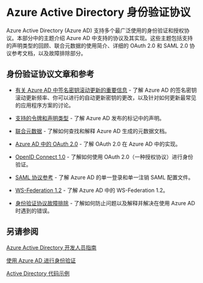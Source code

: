 <properties
   pageTitle="Azure Active Directory 身份验证协议 | Azure"
   description="概述 Azure Active Directory (AD) 支持的身份验证协议"
   documentationCenter="dev-center-name"
   authors="msmbaldwin"
   services="active-directory"
   manager="mbaldwin"
   editor=""/>

<tags
   ms.service="active-directory"
   ms.devlang="na"
   ms.topic="article"
   ms.tgt_pltfrm="na"
   ms.workload="identity"
   ms.date="09/16/2016"
   ms.author="mbaldwin"
   wacn.date="01/03/2017"/>

# Azure Active Directory 身份验证协议

Azure Active Directory (Azure AD) 支持多个最广泛使用的身份验证和授权协议。本部分中的主题介绍 Azure AD 中支持的协议及其实现。这些主题包括支持的声明类型的回顾、联合元数据的使用简介、详细的 OAuth 2.0 和 SAML 2.0 协议参考文档，以及故障排除部分。

## 身份验证协议文章和参考

- [有关 Azure AD 中签名密钥滚动更新的重要信息](/documentation/articles/active-directory-signing-key-rollover/) - 了解 Azure AD 的签名密钥滚动更新频率、你可以进行的自动更新密钥的更改，以及针对如何更新最常见的应用程序方案的讨论。


- [支持的令牌和声明类型](/documentation/articles/active-directory-token-and-claims/) - 了解 Azure AD 发布的标记中的声明。


- [联合元数据](/documentation/articles/active-directory-federation-metadata/) - 了解如何查找和解释 Azure AD 生成的元数据文档。


- [Azure AD 中的 OAuth 2.0](/documentation/articles/active-directory-protocols-oauth-code/) - 了解 OAuth 2.0 在 Azure AD 中的实现。


- [OpenID Connect 1.0](/documentation/articles/active-directory-protocols-openid-connect-code/) - 了解如何使用 OAuth 2.0（一种授权协议）进行身份验证。


- [SAML 协议参考](/documentation/articles/active-directory-saml-protocol-reference/) - 了解 Azure AD 的单一登录和单一注销 SAML 配置文件。


- [WS-Federation 1.2](/documentation/articles/active-directory-developers-guide/) - 了解 Azure AD 中的 WS-Federation 1.2。


- [身份验证协议故障排除](https://msdn.microsoft.com/zh-cn/library/azure/dn195584.aspx) - 了解如何防止问题以及解释并解决在使用 Azure AD 时遇到的错误。



## 另请参阅

[Azure Active Directory 开发人员指南](/documentation/articles/active-directory-developers-guide/)

[使用 Azure AD 进行身份验证](/documentation/articles/web-sites-authentication-authorization/)

[Active Directory 代码示例](/documentation/articles/active-directory-code-samples/)

<!---HONumber=Mooncake_Quality_Review_1230_2016-->

